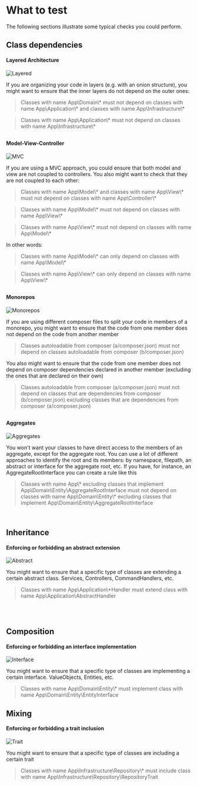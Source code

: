 # What to test

The following sections illustrate some typical checks you could perform.

## Class dependencies

#### Layered Architecture

![Layered](img/layered.png)

If you are organizing your code in layers (e.g. with an onion structure), you might want to ensure that
the inner layers do not depend on the outer ones:

>Classes with name App\\Domain\\* must not depend on classes with name App\\Application\\* and classes with name App\\Infrastructure\\*

>Classes with name App\\Application\\* must not depend on classes with name App\\Infrastructure\\*

<h2></h2>

#### Model-View-Controller

![MVC](img/mvc.png)

If you are using a MVC approach, you could ensure that both model and view are not coupled to controllers. You also might want to check that they are not coupled to each other:

>Classes with name App\\Model\\* and classes with name App\\View\\* must not depend on classes with name App\\Controller\\*

>Classes with name App\\Model\\* must not depend on classes with name App\\View\\*

>Classes with name App\\View\\* must not depend on classes with name App\\Model\\*

In other words:

>Classes with name App\\Model\\* can only depend on classes with name App\\Model\\*

>Classes with name App\\View\\* can only depend on classes with name App\\View\\*

<h2></h2>

#### Monorepos

![Monorepos](img/monorepos.png)

If you are using different composer files to split your code in members of a monorepo, you might want to ensure that
the code from one member does not depend on the code from another member

>Classes autoloadable from composer (a/composer.json) must not depend on classes autoloadable from composer (b/composer.json)

You also might want to ensure that the code from one member does not depend on composer dependencies declared in another member
(excluding the ones that are declared on their own)

>Classes autoloadable from composer (a/composer.json) must not depend on classes that are dependencies from composer (b/composer.json)
>excluding classes that are dependencies from composer (a/composer.json)

<h2></h2>

#### Aggregates

![Aggregates](img/aggregates.png)

You won't want your classes to have direct access to the members of an aggregate, except for the aggregate root.
You can use a lot of different approaches to identify the root and its members: by namespace, filepath, an abstract or interface for the aggregate root, etc.
If you have, for instance, an AggregateRootInterface you can create a rule like this

>Classes with name App\\* excluding classes that implement App\\Domain\\Entity\\AggregateRootInterface must not depend on
>classes with name App\\Domain\\Entity\\* excluding classes that implement App\\Domain\\Entity\\AggregateRootInterface

<br />

## Inheritance

#### Enforcing or forbidding an abstract extension

![Abstract](img/abstract.png)

You might want to ensure that a specific type of classes are extending a certain abstract class. Services, Controllers, CommandHandlers, etc.

>Classes with name App\\Application\\\*Handler must extend class with name App\\Application\\AbstractHandler

<h2></h2>

<br />

## Composition

#### Enforcing or forbidding an interface implementation

![Interface](img/interface.png)

You might want to ensure that a specific type of classes are implementing a certain interface. ValueObjects, Entities, etc.

>Classes with name App\\Domain\\Entity\\\* must implement class with name App\\Domain\\Entity\\EntityInterface

<h2></h2>

## Mixing

#### Enforcing or forbidding a trait inclusion

![Trait](img/trait.png)

You might want to ensure that a specific type of classes are including a certain trait

>Classes with name App\\Infrastructure\\Repository\\\* must include class with name App\\Infrastructure\\Repository\\RepositoryTrait

<h2></h2>
